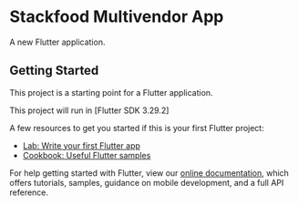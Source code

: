# Stackfood Multivendor App

A new Flutter application.

## Getting Started

This project is a starting point for a Flutter application.

This project will run in  [Flutter SDK 3.29.2]

A few resources to get you started if this is your first Flutter project:

- [Lab: Write your first Flutter app](https://flutter.dev/docs/get-started/codelab)
- [Cookbook: Useful Flutter samples](https://flutter.dev/docs/cookbook)

For help getting started with Flutter, view our
[online documentation](https://flutter.dev/docs), which offers tutorials,
samples, guidance on mobile development, and a full API reference.
